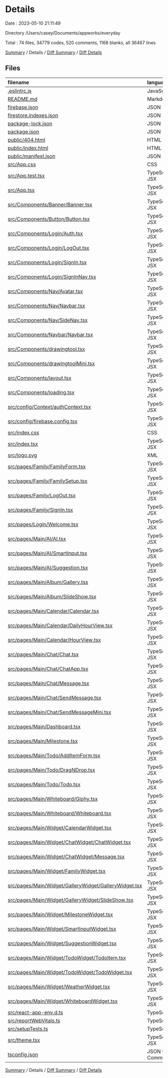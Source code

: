 # Details

Date : 2023-05-10 21:11:49

Directory /Users/casey/Documents/appworks/everyday

Total : 74 files,  34779 codes, 520 comments, 1168 blanks, all 36467 lines

[Summary](results.md) / Details / [Diff Summary](diff.md) / [Diff Details](diff-details.md)

## Files
| filename | language | code | comment | blank | total |
| :--- | :--- | ---: | ---: | ---: | ---: |
| [.eslintrc.js](/.eslintrc.js) | JavaScript | 24 | 0 | 1 | 25 |
| [README.md](/README.md) | Markdown | 26 | 0 | 21 | 47 |
| [firebase.json](/firebase.json) | JSON | 8 | 9 | 0 | 17 |
| [firestore.indexes.json](/firestore.indexes.json) | JSON | 4 | 0 | 1 | 5 |
| [package-lock.json](/package-lock.json) | JSON | 21,463 | 0 | 1 | 21,464 |
| [package.json](/package.json) | JSON | 101 | 0 | 1 | 102 |
| [public/404.html](/public/404.html) | HTML | 32 | 0 | 2 | 34 |
| [public/index.html](/public/index.html) | HTML | 37 | 0 | 2 | 39 |
| [public/manifest.json](/public/manifest.json) | JSON | 25 | 0 | 1 | 26 |
| [src/App.css](/src/App.css) | CSS | 33 | 0 | 6 | 39 |
| [src/App.test.tsx](/src/App.test.tsx) | TypeScript JSX | 8 | 0 | 2 | 10 |
| [src/App.tsx](/src/App.tsx) | TypeScript JSX | 27 | 0 | 4 | 31 |
| [src/Components/Banner/Banner.tsx](/src/Components/Banner/Banner.tsx) | TypeScript JSX | 35 | 0 | 5 | 40 |
| [src/Components/Button/Button.tsx](/src/Components/Button/Button.tsx) | TypeScript JSX | 209 | 0 | 12 | 221 |
| [src/Components/Login/Auth.tsx](/src/Components/Login/Auth.tsx) | TypeScript JSX | 121 | 0 | 15 | 136 |
| [src/Components/Login/LogOut.tsx](/src/Components/Login/LogOut.tsx) | TypeScript JSX | 29 | 0 | 4 | 33 |
| [src/Components/Login/SignIn.tsx](/src/Components/Login/SignIn.tsx) | TypeScript JSX | 40 | 0 | 4 | 44 |
| [src/Components/Login/SignInNav.tsx](/src/Components/Login/SignInNav.tsx) | TypeScript JSX | 40 | 0 | 4 | 44 |
| [src/Components/Nav/Avatar.tsx](/src/Components/Nav/Avatar.tsx) | TypeScript JSX | 22 | 0 | 3 | 25 |
| [src/Components/Nav/Navbar.tsx](/src/Components/Nav/Navbar.tsx) | TypeScript JSX | 210 | 1 | 17 | 228 |
| [src/Components/Nav/SideNav.tsx](/src/Components/Nav/SideNav.tsx) | TypeScript JSX | 190 | 0 | 14 | 204 |
| [src/Components/Navbar/Navbar.tsx](/src/Components/Navbar/Navbar.tsx) | TypeScript JSX | 40 | 0 | 6 | 46 |
| [src/Components/drawingtool.tsx](/src/Components/drawingtool.tsx) | TypeScript JSX | 341 | 0 | 35 | 376 |
| [src/Components/drawingtoolMini.tsx](/src/Components/drawingtoolMini.tsx) | TypeScript JSX | 184 | 0 | 17 | 201 |
| [src/Components/layout.tsx](/src/Components/layout.tsx) | TypeScript JSX | 25 | 0 | 4 | 29 |
| [src/Components/loading.tsx](/src/Components/loading.tsx) | TypeScript JSX | 63 | 0 | 10 | 73 |
| [src/config/Context/authContext.tsx](/src/config/Context/authContext.tsx) | TypeScript JSX | 111 | 0 | 11 | 122 |
| [src/config/firebase.config.tsx](/src/config/firebase.config.tsx) | TypeScript JSX | 18 | 0 | 1 | 19 |
| [src/index.css](/src/index.css) | CSS | 29 | 0 | 7 | 36 |
| [src/index.tsx](/src/index.tsx) | TypeScript JSX | 42 | 0 | 2 | 44 |
| [src/logo.svg](/src/logo.svg) | XML | 1 | 0 | 0 | 1 |
| [src/pages/Family/FamilyForm.tsx](/src/pages/Family/FamilyForm.tsx) | TypeScript JSX | 1,131 | 29 | 59 | 1,219 |
| [src/pages/Family/FamilySetup.tsx](/src/pages/Family/FamilySetup.tsx) | TypeScript JSX | 5 | 0 | 3 | 8 |
| [src/pages/Family/LogOut.tsx](/src/pages/Family/LogOut.tsx) | TypeScript JSX | 15 | 0 | 5 | 20 |
| [src/pages/Family/SignIn.tsx](/src/pages/Family/SignIn.tsx) | TypeScript JSX | 18 | 0 | 5 | 23 |
| [src/pages/Login/Welcome.tsx](/src/pages/Login/Welcome.tsx) | TypeScript JSX | 248 | 0 | 19 | 267 |
| [src/pages/Main/AI/AI.tsx](/src/pages/Main/AI/AI.tsx) | TypeScript JSX | 73 | 0 | 5 | 78 |
| [src/pages/Main/AI/SmartInput.tsx](/src/pages/Main/AI/SmartInput.tsx) | TypeScript JSX | 498 | 0 | 43 | 541 |
| [src/pages/Main/AI/Suggestion.tsx](/src/pages/Main/AI/Suggestion.tsx) | TypeScript JSX | 363 | 0 | 37 | 400 |
| [src/pages/Main/Album/Gallery.tsx](/src/pages/Main/Album/Gallery.tsx) | TypeScript JSX | 772 | 0 | 52 | 824 |
| [src/pages/Main/Album/SlideShow.tsx](/src/pages/Main/Album/SlideShow.tsx) | TypeScript JSX | 144 | 0 | 16 | 160 |
| [src/pages/Main/Calendar/Calendar.tsx](/src/pages/Main/Calendar/Calendar.tsx) | TypeScript JSX | 1,552 | 0 | 95 | 1,647 |
| [src/pages/Main/Calendar/DailyHourView.tsx](/src/pages/Main/Calendar/DailyHourView.tsx) | TypeScript JSX | 218 | 0 | 33 | 251 |
| [src/pages/Main/Calendar/HourView.tsx](/src/pages/Main/Calendar/HourView.tsx) | TypeScript JSX | 208 | 0 | 38 | 246 |
| [src/pages/Main/Chat/Chat.tsx](/src/pages/Main/Chat/Chat.tsx) | TypeScript JSX | 133 | 0 | 14 | 147 |
| [src/pages/Main/Chat/ChatApp.tsx](/src/pages/Main/Chat/ChatApp.tsx) | TypeScript JSX | 38 | 0 | 4 | 42 |
| [src/pages/Main/Chat/Message.tsx](/src/pages/Main/Chat/Message.tsx) | TypeScript JSX | 142 | 0 | 16 | 158 |
| [src/pages/Main/Chat/SendMessage.tsx](/src/pages/Main/Chat/SendMessage.tsx) | TypeScript JSX | 115 | 0 | 9 | 124 |
| [src/pages/Main/Chat/SendMessageMini.tsx](/src/pages/Main/Chat/SendMessageMini.tsx) | TypeScript JSX | 144 | 0 | 11 | 155 |
| [src/pages/Main/Dashboard.tsx](/src/pages/Main/Dashboard.tsx) | TypeScript JSX | 477 | 0 | 31 | 508 |
| [src/pages/Main/Milestone.tsx](/src/pages/Main/Milestone.tsx) | TypeScript JSX | 447 | 465 | 30 | 942 |
| [src/pages/Main/Todo/AddItemForm.tsx](/src/pages/Main/Todo/AddItemForm.tsx) | TypeScript JSX | 159 | 0 | 20 | 179 |
| [src/pages/Main/Todo/DragNDrop.tsx](/src/pages/Main/Todo/DragNDrop.tsx) | TypeScript JSX | 806 | 9 | 61 | 876 |
| [src/pages/Main/Todo/Todo.tsx](/src/pages/Main/Todo/Todo.tsx) | TypeScript JSX | 286 | 0 | 30 | 316 |
| [src/pages/Main/Whiteboard/Giphy.tsx](/src/pages/Main/Whiteboard/Giphy.tsx) | TypeScript JSX | 50 | 0 | 9 | 59 |
| [src/pages/Main/Whiteboard/Whiteboard.tsx](/src/pages/Main/Whiteboard/Whiteboard.tsx) | TypeScript JSX | 577 | 0 | 44 | 621 |
| [src/pages/Main/Widget/CalendarWidget.tsx](/src/pages/Main/Widget/CalendarWidget.tsx) | TypeScript JSX | 474 | 0 | 36 | 510 |
| [src/pages/Main/Widget/ChatWidget/ChatWidget.tsx](/src/pages/Main/Widget/ChatWidget/ChatWidget.tsx) | TypeScript JSX | 104 | 0 | 15 | 119 |
| [src/pages/Main/Widget/ChatWidget/Message.tsx](/src/pages/Main/Widget/ChatWidget/Message.tsx) | TypeScript JSX | 144 | 0 | 19 | 163 |
| [src/pages/Main/Widget/FamilyWidget.tsx](/src/pages/Main/Widget/FamilyWidget.tsx) | TypeScript JSX | 232 | 0 | 21 | 253 |
| [src/pages/Main/Widget/GalleryWidget/GalleryWidget.tsx](/src/pages/Main/Widget/GalleryWidget/GalleryWidget.tsx) | TypeScript JSX | 204 | 2 | 28 | 234 |
| [src/pages/Main/Widget/GalleryWidget/SlideShow.tsx](/src/pages/Main/Widget/GalleryWidget/SlideShow.tsx) | TypeScript JSX | 63 | 0 | 9 | 72 |
| [src/pages/Main/Widget/MilestoneWidget.tsx](/src/pages/Main/Widget/MilestoneWidget.tsx) | TypeScript JSX | 254 | 0 | 21 | 275 |
| [src/pages/Main/Widget/SmartInputWidget.tsx](/src/pages/Main/Widget/SmartInputWidget.tsx) | TypeScript JSX | 311 | 0 | 28 | 339 |
| [src/pages/Main/Widget/SuggestionWidget.tsx](/src/pages/Main/Widget/SuggestionWidget.tsx) | TypeScript JSX | 161 | 0 | 17 | 178 |
| [src/pages/Main/Widget/TodoWidget/TodoItem.tsx](/src/pages/Main/Widget/TodoWidget/TodoItem.tsx) | TypeScript JSX | 149 | 0 | 23 | 172 |
| [src/pages/Main/Widget/TodoWidget/TodoWidget.tsx](/src/pages/Main/Widget/TodoWidget/TodoWidget.tsx) | TypeScript JSX | 196 | 0 | 15 | 211 |
| [src/pages/Main/Widget/WeatherWidget.tsx](/src/pages/Main/Widget/WeatherWidget.tsx) | TypeScript JSX | 72 | 0 | 10 | 82 |
| [src/pages/Main/Widget/WhiteboardWidget.tsx](/src/pages/Main/Widget/WhiteboardWidget.tsx) | TypeScript JSX | 184 | 0 | 15 | 199 |
| [src/react-app-env.d.ts](/src/react-app-env.d.ts) | TypeScript | 0 | 1 | 1 | 2 |
| [src/reportWebVitals.ts](/src/reportWebVitals.ts) | TypeScript | 13 | 0 | 3 | 16 |
| [src/setupTests.ts](/src/setupTests.ts) | TypeScript | 1 | 4 | 1 | 6 |
| [src/theme.tsx](/src/theme.tsx) | TypeScript JSX | 34 | 0 | 3 | 37 |
| [tsconfig.json](/tsconfig.json) | JSON with Comments | 26 | 0 | 1 | 27 |

[Summary](results.md) / Details / [Diff Summary](diff.md) / [Diff Details](diff-details.md)